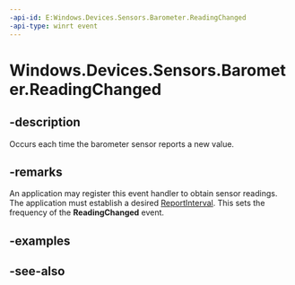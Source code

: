 ----api-id: E:Windows.Devices.Sensors.Barometer.ReadingChanged
-api-type: winrt event
---<!-- Event syntaxpublic event Windows.Foundation.TypedEventHandler ReadingChanged<Windows.Devices.Sensors.Barometer,  Windows.Devices.Sensors.BarometerReadingChangedEventArgs>--># Windows.Devices.Sensors.Barometer.ReadingChanged## -descriptionOccurs each time the barometer sensor reports a new value.## -remarksAn application may register this event handler to obtain sensor readings. The application must establish a desired [ReportInterval](barometer_reportinterval.md). This sets the frequency of the **ReadingChanged** event.## -examples## -see-also